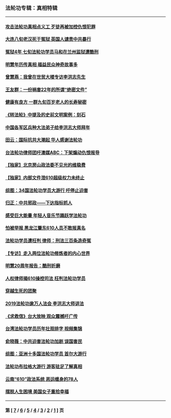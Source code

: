 ### 法轮功专辑：真相特辑
---
#### [攻击法轮功真相点义工 歹徒再被加控仇恨犯罪](../../pages/nf4389/n13601019.md?06190430) 
#### [大连八旬老汉死于冤狱 英国人谴责中共暴行](../../pages/nf4389/n13480118.md?06190430) 
#### [冤狱4年 七旬法轮功学员马和在兰州监狱遭酷刑](../../pages/nf4389/n13304688.md?06190430) 
#### [明慧年历传真相 福益民众神奇故事多](../../pages/nf4389/n13294545.md?06190430) 
#### [曾慧燕：我曾在世贸大楼专访李洪志先生](../../pages/nf4389/n12898729.md?06190430) 
#### [王友群：一份祸害22年的所谓“绝密文件”](../../pages/nf4389/n12871750.md?06190430) 
#### [健康有良方 一群九旬百岁老人的长寿秘密](../../pages/nf4389/n12847475.md?06190430) 
#### [《转法轮》中提及的史前文明案例：刻石](../../pages/nf4389/n12758577.md?06190430) 
#### [中国各军区兵种大法弟子给李洪志大师拜年](../../pages/nf4389/n12750047.md?06190430) 
#### [田云：国际抗共大潮起 华人感谢法轮功](../../pages/nf4389/n12357708.md?06190430) 
#### [台法轮功律师团吁澳媒ABC：下架煽动仇恨报导](../../pages/nf4389/n12279917.md?06190430) 
#### [【独家】北京房山政法委不见光的维稳费](../../pages/nf4389/n12031979.md?06190430) 
#### [【独家】内部文件泄610超级权力未终止](../../pages/nf4389/n12023895.md?06190430) 
#### [组图：34国法轮功学员大游行 吁停止迫害](../../pages/nf4389/n11492658.md?06190430) 
#### [归正：中共邪政——下达指标抓人](../../pages/nf4389/n11474770.md?06190430) 
#### [感受巨大能量 年轻人音乐节踊跃学法轮功](../../pages/nf4389/n11441981.md?06190430) 
#### [怕被举报 黑龙江肇东610人员不敢报真名](../../pages/nf4389/n11436499.md?06190430) 
#### [法轮功学员遭枉判 律师：刑法三百条造奇冤](../../pages/nf4389/n11433943.md?06190430) 
#### [【专访】走入两位法轮功修炼者的内心世界](../../pages/nf4389/n11415623.md?06190430) 
#### [明慧20周年报告：酷刑折磨](../../pages/nf4389/n11387954.md?06190430) 
#### [人权律师揭610操控司法 枉判法轮功学员](../../pages/nf4389/n11313370.md?06190430) 
#### [穿越生死的团聚](../../pages/nf4389/n11258922.md?06190430) 
#### [2019法轮功逾万人法会 李洪志大师讲法](../../pages/nf4389/n11265303.md?06190430) 
#### [《求救信》台大放映 观众震撼吁广传](../../pages/nf4389/n10922251.md?06190430) 
#### [台湾法轮功学员历年壮观排字 视频集锦](../../pages/nf4389/n10878789.md?06190430) 
#### [俞晓薇：中共迫害法轮功加剧 误国害民](../../pages/nf4389/n10859260.md?06190430) 
#### [组图：亚洲十多国法轮功学员 首尔大游行](../../pages/nf4389/n10781149.md?06190430) 
#### [法轮功布拉格大游行 游客驻足了解真相](../../pages/nf4389/n10749360.md?06190430) 
#### [云南“610”政法系统 恶运缠身的78人](../../pages/nf4389/n10747534.md?06190430) 
#### [摆脱人生困境 美国女子重拾幸福](../../pages/nf4389/n10688678.md?06190430) 

---
#### 第 [ [7](./7.md?06190430) / [6](./6.md?06190430) / [5](./5.md?06190430) / [4](./4.md?06190430) / [3](./3.md?06190430) / [2](./2.md?06190430) / [1](./1.md?06190430) ] 页
